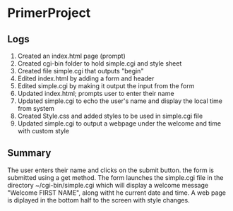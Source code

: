 # PrimerProject

Logs
-----
1. Created an index.html page (prompt)
2. Created cgi-bin folder to hold simple.cgi and style sheet
3. Created file simple.cgi that outputs "begin"
4. Edited index.html by adding a form and header
5. Edited simple.cgi by making it output the input from the form
6. Updated index.html; prompts user to enter their name
7. Updated simple.cgi to echo the user's name and display the local time from system
8. Created Style.css and added styles to be used in simple.cgi file
9. Updated simple.cgi to output a webpage under the welcome and time with custom style


Summary
--------
The user enters their name and clicks on the submit button. the form is submitted using a get method. The form launches the simple.cgi file in the directory ~/cgi-bin/simple.cgi which will display a welcome message  "Welcome FIRST NAME", along witht he current date and time. A web page is diplayed in the bottom half to the screen with style changes. 
